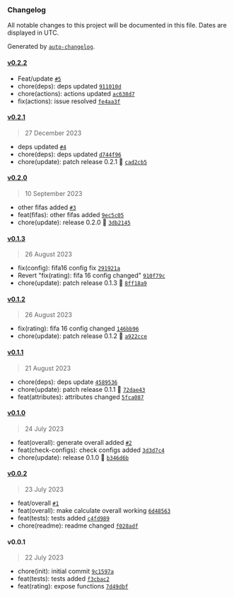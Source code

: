 ### Changelog

All notable changes to this project will be documented in this file. Dates are displayed in UTC.

Generated by [`auto-changelog`](https://github.com/CookPete/auto-changelog).

#### [v0.2.2](https://github.com/Celtian/fifarating/compare/v0.2.1...v0.2.2)

- Feat/update [`#5`](https://github.com/Celtian/fifarating/pull/5)
- chore(deps): deps updated [`911010d`](https://github.com/Celtian/fifarating/commit/911010d367c474e60814805443fbbbf408d99874)
- chore(actions): actions updated [`ac638d7`](https://github.com/Celtian/fifarating/commit/ac638d7a070ba6f23e59b92e50bafbe60f802600)
- fix(actions): issue resolved [`fe4aa3f`](https://github.com/Celtian/fifarating/commit/fe4aa3f95123f9bbdc02ce0c81aca30e1b008d16)

#### [v0.2.1](https://github.com/Celtian/fifarating/compare/v0.2.0...v0.2.1)

> 27 December 2023

- deps updated [`#4`](https://github.com/Celtian/fifarating/pull/4)
- chore(deps): deps updated [`d744f96`](https://github.com/Celtian/fifarating/commit/d744f96a7c72f4e1dc4f526bea2e7400d5dd2a96)
- chore(update): patch release 0.2.1 🐛 [`cad2cb5`](https://github.com/Celtian/fifarating/commit/cad2cb515d1a164ad9d81533b42ab9aef9bf147b)

#### [v0.2.0](https://github.com/Celtian/fifarating/compare/v0.1.3...v0.2.0)

> 10 September 2023

- other fifas added [`#3`](https://github.com/Celtian/fifarating/pull/3)
- feat(fifas): other fifas added [`9ec5c05`](https://github.com/Celtian/fifarating/commit/9ec5c05690268750a7578b6ad923065a44291e97)
- chore(update): release 0.2.0 🚀 [`3db2145`](https://github.com/Celtian/fifarating/commit/3db2145d5b6763b4e010a08ce3b927861331c36e)

#### [v0.1.3](https://github.com/Celtian/fifarating/compare/v0.1.2...v0.1.3)

> 26 August 2023

- fix(config): fifa16 config fix [`291921a`](https://github.com/Celtian/fifarating/commit/291921af334c35a58c4b0bdc97afb29cb7bb3302)
- Revert "fix(rating): fifa 16 config changed" [`910f79c`](https://github.com/Celtian/fifarating/commit/910f79c10714a32f5d9881b2c3f0097b4bf8fcca)
- chore(update): patch release 0.1.3 🐛 [`8ff18a9`](https://github.com/Celtian/fifarating/commit/8ff18a95589f731ef4791ca79c347618eacee9d8)

#### [v0.1.2](https://github.com/Celtian/fifarating/compare/v0.1.1...v0.1.2)

> 26 August 2023

- fix(rating): fifa 16 config changed [`146bb96`](https://github.com/Celtian/fifarating/commit/146bb96bde5a66bdf7569f35d2f5ee77dd30acb2)
- chore(update): patch release 0.1.2 🐛 [`a922cce`](https://github.com/Celtian/fifarating/commit/a922cce2a2c103053a0ed82b51d1375aba1785ac)

#### [v0.1.1](https://github.com/Celtian/fifarating/compare/v0.1.0...v0.1.1)

> 21 August 2023

- chore(deps): deps update [`4589536`](https://github.com/Celtian/fifarating/commit/4589536ab6b9f7ea0a3d80dfb3d79df3f8164b2b)
- chore(update): patch release 0.1.1 🐛 [`72dae43`](https://github.com/Celtian/fifarating/commit/72dae4311b5bee8ff8587b47d5c43ae6d8ec131f)
- feat(attributes): attributes changed [`5fca087`](https://github.com/Celtian/fifarating/commit/5fca087f798b56b2c77a5a6cb12fc12f86273d87)

#### [v0.1.0](https://github.com/Celtian/fifarating/compare/v0.0.2...v0.1.0)

> 24 July 2023

- feat(overall): generate overall added [`#2`](https://github.com/Celtian/fifarating/pull/2)
- feat(check-configs): check configs added [`3d3d7c4`](https://github.com/Celtian/fifarating/commit/3d3d7c43bdf2ea75fdab5cdcb90ef6284ad349c2)
- chore(update): release 0.1.0 🚀 [`b346d6b`](https://github.com/Celtian/fifarating/commit/b346d6bb7e475552a7102856b15085d338a27a8e)

#### [v0.0.2](https://github.com/Celtian/fifarating/compare/v0.0.1...v0.0.2)

> 23 July 2023

- feat/overall [`#1`](https://github.com/Celtian/fifarating/pull/1)
- feat(overall): make calculate overall working [`6d48563`](https://github.com/Celtian/fifarating/commit/6d485633707f97618ef3173b918129877b747a62)
- feat(tests): tests added [`c4fd989`](https://github.com/Celtian/fifarating/commit/c4fd9896ae9d36c81ff4c3e9db984974c709301c)
- chore(readme): readme changed [`f028adf`](https://github.com/Celtian/fifarating/commit/f028adf4387812f6a89ae1af46ed57aa2db08a6e)

#### v0.0.1

> 22 July 2023

- chore(init): initial commit [`9c1597a`](https://github.com/Celtian/fifarating/commit/9c1597a803d5b9f3048fb186fae0edfba4d2969f)
- feat(tests): tests added [`f3cbac2`](https://github.com/Celtian/fifarating/commit/f3cbac29f46d3ee7ce7dabad45f5f028bc2e95e9)
- feat(rating): expose functions [`7d49dbf`](https://github.com/Celtian/fifarating/commit/7d49dbfcc166f63a2a7e53581952901731332ff2)

